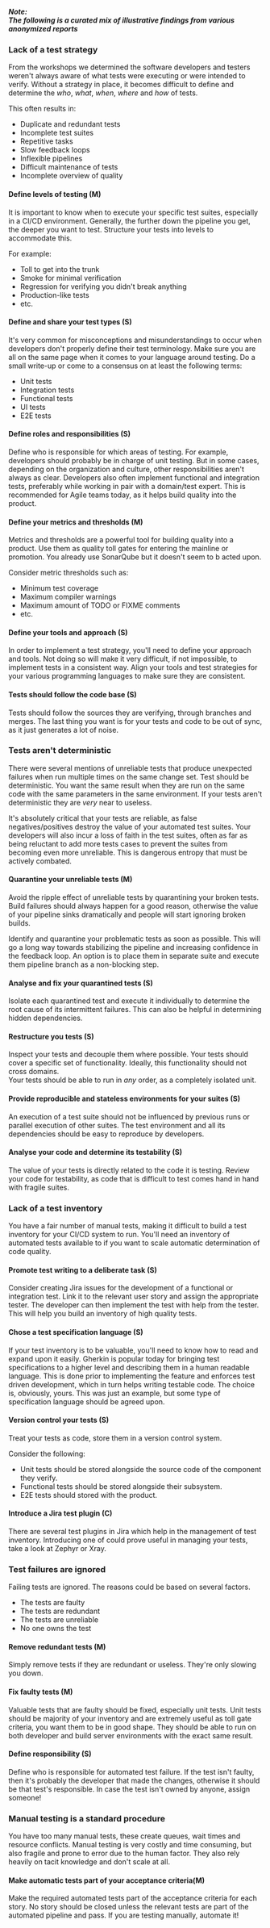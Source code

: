---
---

**_Note:<br/>The following is a curated mix of illustrative findings from various anonymized reports_**

### Lack of a test strategy

From the workshops we determined the software developers and testers weren't always aware of what tests were executing or were intended to verify.
Without a strategy in place, it becomes difficult to define and determine the _who_, _what_, _when_, _where_ and _how_ of tests.

This often results in:

* Duplicate and redundant tests
* Incomplete test suites
* Repetitive tasks
* Slow feedback loops
* Inflexible pipelines
* Difficult maintenance of tests
* Incomplete overview of quality

#### Define levels of testing (M)
 
It is important to know when to execute your specific test suites, especially in a CI/CD environment. 
Generally, the further down the pipeline you get, the deeper you want to test. 
Structure your tests into levels to accommodate this.

For example:

* Toll to get into the trunk
* Smoke for minimal verification
* Regression for verifying you didn't break anything
* Production-like tests
* etc.

#### Define and share your test types (S)

It's very common for misconceptions and misunderstandings to occur when developers don't properly define their test terminology.
Make sure you are all on the same page when it comes to your language around testing.
Do a small write-up or come to a consensus on at least the following terms:

* Unit tests
* Integration tests
* Functional tests
* UI tests
* E2E tests

#### Define roles and responsibilities (S)

Define who is responsible for which areas of testing. 
For example, developers should probably be in charge of unit testing.
But in some cases, depending on the organization and culture, other responsibilities aren't always as clear. 
Developers also often implement functional and integration tests, preferably while working in pair with a domain/test expert. 
This is recommended for Agile teams today, as it helps build quality into the product.

#### Define your metrics and thresholds (M)

Metrics and thresholds are a powerful tool for building quality into a product.
Use them as quality toll gates for entering the mainline or promotion.
You already use SonarQube but it doesn't seem to b acted upon.
 
Consider metric thresholds such as:

* Minimum test coverage
* Maximum compiler warnings
* Maximum amount of TODO or FIXME comments
* etc.

#### Define your tools and approach (S)

In order to implement a test strategy, you'll need to define your approach and tools.
Not doing so will make it very difficult, if not impossible, to implement tests in a consistent way.
Align your tools and test strategies for your various programming languages to make sure they are consistent.

#### Tests should follow the code base (S)

Tests should follow the sources they are verifying, through branches and merges.
The last thing you want is for your tests and code to be out of sync, as it just generates a lot of noise.

### Tests aren't deterministic

There were several mentions of unreliable tests that produce unexpected failures when run multiple times on the same change set.
Test should be deterministic. You want the same result when they are run on the same code with the same parameters in the same environment.
If your tests aren't deterministic they are _very_ near to useless.

It's absolutely critical that your tests are reliable, as false negatives/positives destroy the value of your automated test suites.
Your developers will also incur a loss of faith in the test suites, often as far as being reluctant to add more tests cases to prevent the suites from becoming even more unreliable.
This is dangerous entropy that must be actively combated.

#### Quarantine your unreliable tests (M)

Avoid the ripple effect of unreliable tests by quarantining your broken tests.
Build failures should always happen for a good reason, otherwise the value of your pipeline sinks dramatically and people will start ignoring broken builds.

Identify and quarantine your problematic tests as soon as possible. 
This will go a long way towards stabilizing the pipeline and increasing confidence in the feedback loop. 
An option is to place them in separate suite and execute them pipeline branch as a non-blocking step.

#### Analyse and fix your quarantined tests (S)

Isolate each quarantined test and execute it individually to determine the root cause of its intermittent failures. 
This can also be helpful in determining hidden dependencies.

#### Restructure you tests (S)

Inspect your tests and decouple them where possible. 
Your tests should cover a specific set of functionality. 
Ideally, this functionality should not cross domains.  
Your tests should be able to run in _any_ order, as a completely isolated unit.

#### Provide reproducible and stateless environments for your suites (S)

An execution of a test suite should not be influenced by previous runs or parallel execution of other suites. 
The test environment and all its dependencies should be easy to reproduce by developers.

#### Analyse your code and determine its testability (S)

The value of your tests is directly related to the code it is testing.
Review your code for testability, as code that is difficult to test comes hand in hand with fragile suites.

### Lack of a test inventory

You have a fair number of manual tests, making it difficult to build a test inventory for your CI/CD system to run.
You'll need an inventory of automated tests available to if you want to scale automatic determination of code quality.

#### Promote test writing to a deliberate task (S)

Consider creating Jira issues for the development of a functional or integration test.
Link it to the relevant user story and assign the appropriate tester. 
The developer can then implement the test with help from the tester.
This will help you build an inventory of high quality tests.

#### Chose a test specification language (S)

If your test inventory is to be valuable, you'll need to know how to read and expand upon it easily.
Gherkin is popular today for bringing test specifications to a higher level and describing them in a human readable language. 
This is done prior to implementing the feature and enforces test driven development, which in turn helps writing testable code. 
The choice is, obviously, yours. This was just an example, but some type of specification language should be agreed upon.

#### Version control your tests (S)

Treat your tests as code, store them in a version control system.

Consider the following:

* Unit tests should be stored alongside the source code of the component they verify.
* Functional tests should be stored alongside their subsystem.
* E2E tests should stored with the product.

#### Introduce a Jira test plugin (C)

There are several test plugins in Jira which help in the management of test inventory. 
Introducing one of could prove useful in managing your tests, take a look at Zephyr or Xray.

### Test failures are ignored

Failing tests are ignored. The reasons could be based on several factors.

* The tests are faulty
* The tests are redundant
* The tests are unreliable
* No one owns the test

#### Remove redundant tests (M)

Simply remove tests if they are redundant or useless.
They're only slowing you down.

#### Fix faulty tests (M)

Valuable tests that are faulty should be fixed, especially unit tests.
Unit tests should be majority of your inventory and are extremely useful as toll gate criteria, you want them to be in good shape.
They should be able to run on both developer and build server environments with the exact same result.

#### Define responsibility (S)

Define who is responsible for automated test failure.
If the test isn't faulty, then it's probably the developer that made the changes, otherwise it should be that test's responsible.
In case the test isn't owned by anyone, assign someone!

### Manual testing is a standard procedure

You have too many manual tests, these create queues, wait times and resource conflicts.
Manual testing is very costly and time consuming, but also fragile and prone to error due to the human factor.
They also rely heavily on tacit knowledge and don't scale at all.

#### Make automatic tests part of your acceptance criteria(M)

Make the required automated tests part of the acceptance criteria for each story. 
No story should be closed unless the relevant tests are part of the automated pipeline and pass.
If you are testing manually, automate it!
